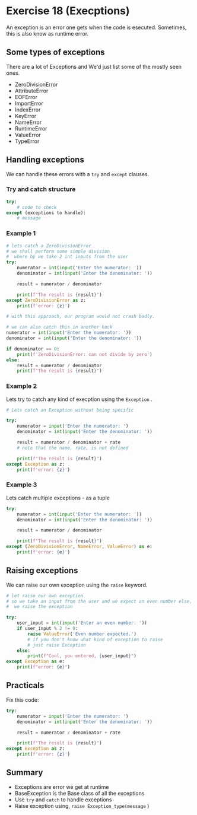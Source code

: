 # Exercise 18 (Execptions)
An exception is an error one gets when the code is esecuted. Sometimes, this is also know as runtime error.

## Some types of exceptions

There are a lot of Exceptions and We'd just list some of the mostly seen ones.

* ZeroDivisionError
* AttributeError
* EOFError
* ImportError
* IndexError
* KeyError
* NameError
* RuntimeError
* ValueError
* TypeError

## Handling exceptions

We can handle these errors with a `try` and `except` clauses.

### Try and catch structure

``` python
try:
    # code to check
except (exceptions to handle):
    # message
```

### Example 1

``` python
# lets catch a ZeroDivisionError
# we shall perform some simple division
#  where by we take 2 int inputs from the user
try:
    numerator = int(input('Enter the numerator: '))
    denominator = int(input('Enter the denominator: '))

    result = numerator / denominator

    print(f"The result is {result}")
except ZeroDivisionError as z:
    print(f'error: {z}')

# with this approach, our program would not crash badly.

# we can also catch this in another hack
numerator = int(input('Enter the numerator: '))
denominator = int(input('Enter the denominator: '))

if denominator == 0:
    print(f'ZeroDivisionError: can not divide by zero')
else:
    result = numerator / denominator
    print(f"The result is {result}")
```

### Example 2

Lets try to catch any kind of execption using the `Exception` .

``` python
# Lets catch an Exception without being specific

try:
    numerator = input('Enter the numerator: ')
    denominator = int(input('Enter the denominator: '))

    result = numerator / denominator + rate
    # note that the name, rate, is not defined

    print(f"The result is {result}")
except Exception as z:
    print(f'error: {z}')
```

### Example 3

Lets catch multiple exceptions - as a tuple

``` python
try:
    numerator = int(input('Enter the numerator: '))
    denominator = int(input('Enter the denominator: '))

    result = numerator / denominator

    print(f"The result is {result}")
except (ZeroDivisionError, NameError, ValueError) as e:
    print(f'error: {e}')
```

## Raising exceptions

We can raise our own exception using the `raise` keyword.

``` python
# let raise our own exception
# so we take an input from the user and we expect an even number else,
#  we raise the exception

try:
    user_input = int(input('Enter an even number: '))
    if user_input % 2 != 0:
        raise ValueError('Even number expected.')
        # if you don't know what kind of exception to raise
        # just raise Exception
    else:
        print(f"Cool, you entered, {user_input}")
except Exception as e:
    print(f"error: {e}")

```

## Practicals

Fix this code:

``` python
try:
    numerator = input('Enter the numerator: ')
    denominator = int(input('Enter the denominator: '))

    result = numerator / denominator + rate

    print(f"The result is {result}")
except Exception as z:
    print(f'error: {z}')
```

## Summary

* Exceptions are error we get at runtime
* BaseException is the Base class of all the exceptions
* Use `try` and `catch` to handle exceptions
* Raise exception using, `raise Exception_type(message` )

